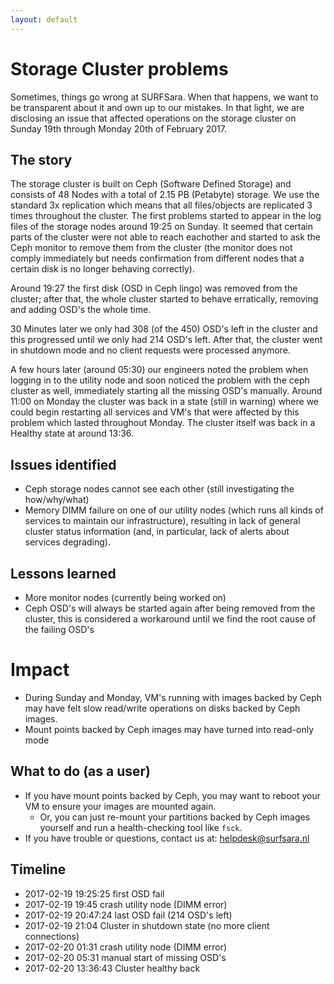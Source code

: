 ```yaml
---
layout: default
---
```


# Storage Cluster problems

Sometimes, things go wrong at SURFSara. When that happens, we want to be transparent about it and own up to our mistakes. In that light, we are disclosing an issue that affected operations on the storage cluster on Sunday 19th through Monday 20th of February 2017.

## The story

The storage cluster is built on Ceph (Software Defined Storage) and consists of 48 Nodes with a total of 2.15 PB (Petabyte) storage. We use the standard 3x replication which means that all files/objects are replicated 3 times throughout the cluster. The first problems started to appear in the log files of the storage nodes around 19:25 on Sunday. It seemed that certain parts of the cluster were not able to reach eachother and started to ask the Ceph monitor to remove them from the cluster (the monitor does not comply immediately but needs confirmation from different nodes that a certain disk is no longer behaving correctly).

Around 19:27 the first disk (OSD in Ceph lingo) was removed from the cluster; after that, the whole cluster started to behave erratically, removing and adding OSD's the whole time.

30 Minutes later we only had 308 (of the 450) OSD's left in the cluster and this progressed until we only had 214 OSD's left. After that, the cluster went in shutdown mode and no client requests were processed anymore.

A few hours later (around 05:30) our engineers noted the problem when logging in to the utility node and soon noticed the problem with the ceph cluster as well, immediately starting all the missing OSD's manually. Around 11:00 on Monday the cluster was back in a state (still in warning) where we could begin restarting all services and VM's that were affected by this problem which lasted throughout Monday. The cluster itself was back in a Healthy state at around 13:36.

## Issues identified 

* Ceph storage nodes cannot see each other (still investigating the how/why/what)
* Memory DIMM failure on one of our utility nodes (which runs all kinds of services to maintain our infrastructure), resulting in lack of general cluster status information (and, in particular, lack of alerts about services degrading).

## Lessons learned

* More monitor nodes (currently being worked on)
* Ceph OSD's will always be started again after being removed from the cluster, this is considered a workaround until we find the root cause of the failing OSD's

# Impact

* During Sunday and Monday, VM's running with images backed by Ceph may have felt slow read/write operations on disks backed by Ceph images. 
* Mount points backed by Ceph images may have turned into read-only mode

## What to do (as a user)

* If you have mount points backed by Ceph, you may want to reboot your VM to ensure your images are mounted again.
  * Or, you can just re-mount your partitions backed by Ceph images yourself and run a health-checking tool like `fsck`.
* If you have trouble or questions, contact us at: helpdesk@surfsara.nl

## Timeline

* 2017-02-19 19:25:25 first OSD fail
* 2017-02-19 19:45 crash utility node (DIMM error)
* 2017-02-19 20:47:24 last OSD fail (214 OSD's left)
* 2017-02-19 21:04 Cluster in shutdown state (no more client connections)
* 2017-02-20 01:31 crash utility node (DIMM error)
* 2017-02-20 05:31 manual start of missing OSD's
* 2017-02-20 13:36:43 Cluster healthy back
